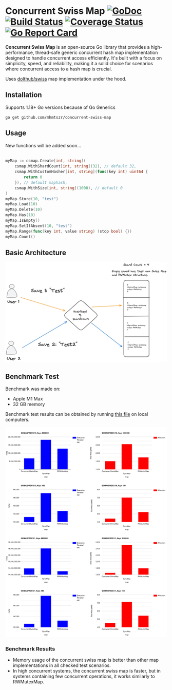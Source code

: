 # Concurrent Swiss Map [![GoDoc][doc-img]][doc] [![Build Status][ci-img]][ci] [![Coverage Status][cov-img]][cov] [![Go Report Card][go-report-img]][go-report]

**Concurrent Swiss Map** is an open-source Go library that provides a high-performance, thread-safe generic concurrent hash map implementation designed to handle concurrent access efficiently. It's built with a focus on simplicity, speed, and reliability, making it a solid choice for scenarios where concurrent access to a hash map is crucial.

Uses [dolthub/swiss](https://github.com/dolthub/swiss) map implementation under the hood.

## Installation

Supports 1.18+ Go versions because of Go Generics
```
go get github.com/mhmtszr/concurrent-swiss-map
```

## Usage
New functions will be added soon...
```go

myMap := csmap.Create[int, string](
    csmap.WithShardCount[int, string](32), // default 32,
    csmap.WithCustomHasher[int, string](func(key int) uint64 {
        return 0
    }), // default maphash,
    csmap.WithSize[int, string](1000), // default 0
)
myMap.Store(10, "test")
myMap.Load(10)
myMap.Delete(10)
myMap.Has(10)
myMap.IsEmpty()
myMap.SetIfAbsent(10, "test")
myMap.Range(func(key int, value string) (stop bool) {})
myMap.Count()

```

## Basic Architecture
![img.png](img.png)

## Benchmark Test
Benchmark was made on:
- Apple M1 Max
- 32 GB memory

Benchmark test results can be obtained by running [this file](concurrent_swiss_map_benchmark_test.go) on local computers.

![benchmark.png](benchmark.png)

### Benchmark Results

- Memory usage of the concurrent swiss map is better than other map implementations in all checked test scenarios.
- In high concurrent systems, the concurrent swiss map is faster, but in systems containing few concurrent operations, it works similarly to RWMutexMap.

[doc-img]: https://godoc.org/github.com/mhmtszr/concurrent-swiss-map?status.svg
[doc]: https://godoc.org/github.com/mhmtszr/concurrent-swiss-map
[ci-img]: https://github.com/mhmtszr/concurrent-swiss-map/actions/workflows/build-test.yml/badge.svg
[ci]: https://github.com/mhmtszr/concurrent-swiss-map/actions/workflows/build-test.yml
[cov-img]: https://codecov.io/gh/mhmtszr/concurrent-swiss-map/branch/master/graph/badge.svg
[cov]: https://codecov.io/gh/mhmtszr/concurrent-swiss-map
[go-report-img]: https://goreportcard.com/badge/github.com/mhmtszr/concurrent-swiss-map
[go-report]: https://goreportcard.com/report/github.com/mhmtszr/concurrent-swiss-map